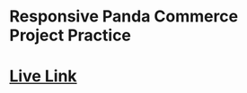 # Responsive Panda Commerce Project Practice
# <a target="_blank" href="https://mohammad-moklesur-rahman.github.io/Programming-Hero_Panda-Commerce-Project-Practice/">Live Link</a>
